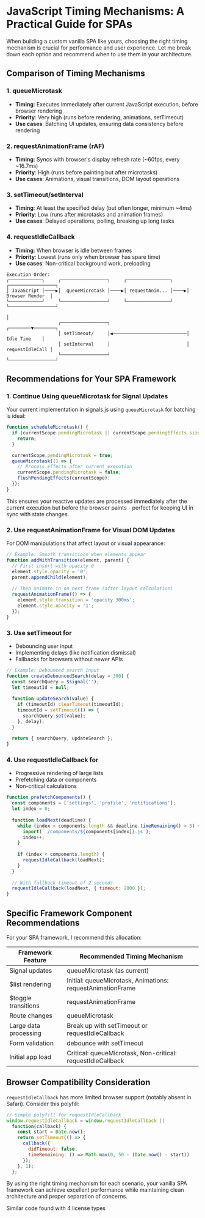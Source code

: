 <!-- eslint-disable markdown/fenced-code-language -->
# JavaScript Timing Mechanisms: A Practical Guide for SPAs

When building a custom vanilla SPA like yours, choosing the right timing mechanism is crucial for performance and user experience. Let me break down each option and recommend when to use them in your architecture.

## Comparison of Timing Mechanisms

### 1. queueMicrotask

- **Timing**: Executes immediately after current JavaScript execution, before browser rendering
- **Priority**: Very high (runs before rendering, animations, setTimeout)
- **Use cases**: Batching UI updates, ensuring data consistency before rendering

### 2. requestAnimationFrame (rAF)

- **Timing**: Syncs with browser's display refresh rate (~60fps, every ~16.7ms)
- **Priority**: High (runs before painting but after microtasks)
- **Use cases**: Animations, visual transitions, DOM layout operations

### 3. setTimeout/setInterval

- **Timing**: At least the specified delay (but often longer, minimum ~4ms)
- **Priority**: Low (runs after microtasks and animation frames)
- **Use cases**: Delayed operations, polling, breaking up long tasks

### 4. requestIdleCallback

- **Timing**: When browser is idle between frames
- **Priority**: Lowest (runs only when browser has spare time)
- **Use cases**: Non-critical background work, preloading

```
Execution Order:
┌────────────┐     ┌─────────────────┐     ┌────────────────┐     ┌─────────────────┐
│ JavaScript │────▶│  queueMicrotask │────▶│ requestAnim... │────▶│ Browser Render  │
└────────────┘     └─────────────────┘     └────────────────┘     └─────────────────┘
                                                                           │
                   ┌─────────────────┐                            ┌────────▼────────┐
                   │ setTimeout/     │◀───────────────────────────│    Idle Time    │
                   │ setInterval     │                            │ requestIdleCall │
                   └─────────────────┘                            └─────────────────┘
```

## Recommendations for Your SPA Framework

### 1. Continue Using queueMicrotask for Signal Updates

Your current implementation in signals.js using `queueMicrotask` for batching is ideal:

```javascript
function scheduleMicrotask() {
  if (currentScope.pendingMicrotask || currentScope.pendingEffects.size === 0) {
    return;
  }

  currentScope.pendingMicrotask = true;
  queueMicrotask(() => {
    // Process effects after current execution
    currentScope.pendingMicrotask = false;
    flushPendingEffects(currentScope);
  });
}
```

This ensures your reactive updates are processed immediately after the current execution but before the browser paints - perfect for keeping UI in sync with state changes.

### 2. Use requestAnimationFrame for Visual DOM Updates

For DOM manipulations that affect layout or visual appearance:

```javascript
// Example: Smooth transitions when elements appear
function addWithTransition(element, parent) {
  // First insert with opacity 0
  element.style.opacity = '0';
  parent.appendChild(element);
  
  // Then animate in on next frame (after layout calculation)
  requestAnimationFrame(() => {
    element.style.transition = 'opacity 300ms';
    element.style.opacity = '1';
  });
}
```

### 3. Use setTimeout for

- Debouncing user input
- Implementing delays (like notification dismissal)
- Fallbacks for browsers without newer APIs

```javascript
// Example: Debounced search input
function createDebouncedSearch(delay = 300) {
  const searchQuery = $signal('');
  let timeoutId = null;
  
  function updateSearch(value) {
    if (timeoutId) clearTimeout(timeoutId);
    timeoutId = setTimeout(() => {
      searchQuery.set(value);
    }, delay);
  }
  
  return { searchQuery, updateSearch };
}
```

### 4. Use requestIdleCallback for

- Progressive rendering of large lists
- Prefetching data or components
- Non-critical calculations

```javascript
function prefetchComponents() {
  const components = ['settings', 'profile', 'notifications'];
  let index = 0;
  
  function loadNext(deadline) {
    while (index < components.length && deadline.timeRemaining() > 5) {
      import(`./components/${components[index]}.js`);
      index++;
    }
    
    if (index < components.length) {
      requestIdleCallback(loadNext);
    }
  }
  
  // With fallback timeout of 2 seconds
  requestIdleCallback(loadNext, { timeout: 2000 });
}
```

## Specific Framework Component Recommendations

For your SPA framework, I recommend this allocation:

| Framework Feature | Recommended Timing Mechanism |
|-------------------|------------------------------|
| Signal updates | queueMicrotask (as current) |
| $list rendering | Initial: queueMicrotask, Animations: requestAnimationFrame |
| $toggle transitions | requestAnimationFrame |
| Route changes | queueMicrotask |
| Large data processing | Break up with setTimeout or requestIdleCallback |
| Form validation | debounce with setTimeout |
| Initial app load | Critical: queueMicrotask, Non-critical: requestIdleCallback |

## Browser Compatibility Consideration

`requestIdleCallback` has more limited browser support (notably absent in Safari). Consider this polyfill:

```javascript
// Simple polyfill for requestIdleCallback
window.requestIdleCallback = window.requestIdleCallback || 
  function(callback) {
    const start = Date.now();
    return setTimeout(() => {
      callback({
        didTimeout: false,
        timeRemaining: () => Math.max(0, 50 - (Date.now() - start))
      });
    }, 1);
  };
```

By using the right timing mechanism for each scenario, your vanilla SPA framework can achieve excellent performance while maintaining clean architecture and proper separation of concerns.

Similar code found with 4 license types
